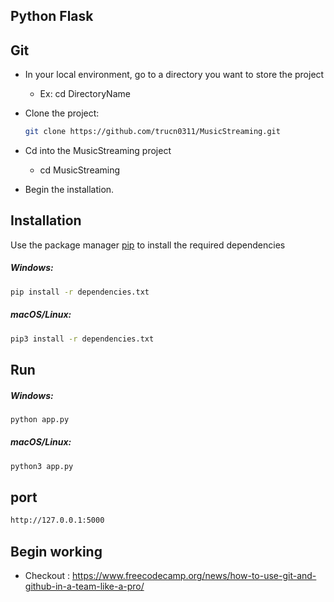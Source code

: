 ## Python Flask

## Git
 - In your local environment, go to a directory you want to store the project
 
   - Ex: cd DirectoryName
 
 - Clone the project:
    ```zsh
    git clone https://github.com/trucn0311/MusicStreaming.git 
    ```
- Cd into the MusicStreaming project

   - cd MusicStreaming
   
- Begin the installation.
 

## Installation

Use the package manager [pip](https://pip.pypa.io/en/stable/) to install the required dependencies

##### Windows:
```zsh
pip install -r dependencies.txt 
```

##### macOS/Linux:
```zsh
pip3 install -r dependencies.txt
```

## Run

##### Windows:
```zsh
python app.py
```
##### macOS/Linux:
```zsh
python3 app.py
```

## port
```zsh
http://127.0.0.1:5000
```

## Begin working
 - Checkout : https://www.freecodecamp.org/news/how-to-use-git-and-github-in-a-team-like-a-pro/


